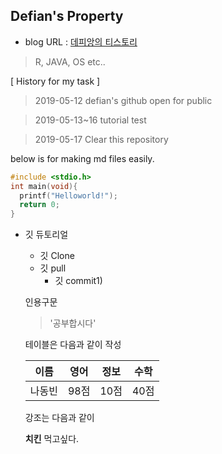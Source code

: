 ## Defian's Property
- blog URL : [데피앙의 티스토리](https://defian.tistory.com/)
 > R, JAVA, OS etc..

[ History for my task ] 

> 2019-05-12 defian's github open for public

> 2019-05-13~16   tutorial test

> 2019-05-17 Clear this repository





below is for making md files easily.

```c
#include <stdio.h>
int main(void){
  printf("Helloworld!");
  return 0;
}
```

* 깃 듀토리얼
  * 깃 Clone
  * 깃  pull
    * 깃 commit1)
  
  인용구문
  > '공부합시다'
  
  테이블은 다음과 같이 작성
  
  이름|영어|정보|수학
  ---|---|---|---|
  나동빈|98점|10점|40점|\
  
  
  강조는 다음과 같이
  
  **치킨** 먹고싶다.
